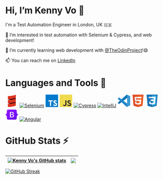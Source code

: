 # Hi, I’m Kenny Vo 👋

I'm a Test Automation Engineer in London, UK 🇬🇧

👀 I’m interested in test automation with Selenium & Cypress, and web development!

🌱 I’m currently learning web development with [@TheOdinProject](https://github.com/TheOdinProject/theodinproject)!😄

📫 You can reach me on [LinkedIn](https://www.linkedin.com/in/vokenny)

# Languages and Tools 🧰

<a href="https://www.scala-lang.org/"><img src="https://raw.githubusercontent.com/devicons/devicon/master/icons/scala/scala-original.svg" alt="Scala" height="40"/></a>
<a href="https://www.selenium.dev/"><img src="https://seeklogo.com/images/S/selenium-logo-A1B53CEFB0-seeklogo.com.png" alt="Selenium" height="40"/></a>
<a href="https://www.typescriptlang.org/"><img src="https://raw.githubusercontent.com/devicons/devicon/master/icons/typescript/typescript-original.svg" alt="TypeScript" height="40"/></a>
<a href="https://www.javascript.com/"><img src="https://raw.githubusercontent.com/devicons/devicon/master/icons/javascript/javascript-original.svg" alt="JavaScript" height="40"/></a>
<a href="https://www.cypress.io/"><img src="https://raw.githubusercontent.com/cypress-io/cypress-icons/master/src/logo/cypress-io-logo-round-flat.svg" alt="Cypress" height="40"/></a>
<a href="https://www.jetbrains.com/idea/"><img src="https://resources.jetbrains.com/storage/products/company/brand/logos/IntelliJ_IDEA_icon.svg" alt="IntelliJ" height="40"/></a>
<a href="https://code.visualstudio.com/"><img src="https://raw.githubusercontent.com/devicons/devicon/master/icons/vscode/vscode-original.svg" alt="Visual Studio Code" height="40"/></a>
<a href="https://html.spec.whatwg.org/"><img src="https://raw.githubusercontent.com/devicons/devicon/master/icons/html5/html5-original.svg" alt="HTML5" height="40"/></a>
<a href="https://www.w3.org/Style/CSS/specs.en.html"><img src="https://raw.githubusercontent.com/devicons/devicon/master/icons/css3/css3-original.svg" alt="CSS3" height="40"/></a>
<a href="https://getbootstrap.com/"><img src="https://raw.githubusercontent.com/devicons/devicon/master/icons/bootstrap/bootstrap-original.svg" alt="Bootstrap" height="40"/></a>
<a href="https://angular.io/"><img src="https://angular.io/assets/images/logos/angular/angular.svg" alt="Angular" height="40"/></a>

# GitHub Stats ⚡️

| <a href="https://github.com/anuraghazra/github-readme-stats"><img align="center" src="https://github-readme-stats.vercel.app/api?username=vokenny&show_icons=true&count_private=true&include_all_commits=true&theme=buefy&hide_border=true" alt="Kenny Vo's GitHub stats" /></a> | <a href="https://github.com/anuraghazra/github-readme-stats"><img align="center" src="https://github-readme-stats.vercel.app/api/top-langs/?username=vokenny&layout=compact&theme=buefy&hide_border=true" /></a> |
| -------------------------------------------------------------------------------------------------------------------------------------------------------------------------------------------------------------------------------------------------------------------------------- | ---------------------------------------------------------------------------------------------------------------------------------------------------------------------------------------------------------------- |

[![GitHub Streak](https://github-readme-streak-stats.herokuapp.com?user=vokenny&theme=buefy&date_format=j%20M%5B%20Y%5D)](https://git.io/streak-stats)

<!---
vokenny/vokenny is a ✨ special ✨ repository because its `README.md` (this file) appears on your GitHub profile.
You can click the Preview link to take a look at your changes.
--->
